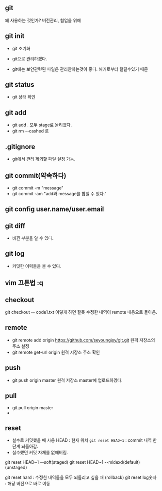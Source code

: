 ## git
왜 사용하는 것인가?
버전관리, 협업을 위해

## git init
- git 초기화
- git으로 관리하겠다.

- git에는 보안관련된 파일은 관리안하는것이 좋다. 해커로부터 털릴수있기 때문
## git status
- git 상태 확인

## git add
- git add . 모두 stage로 올리겠다.
- git rm --cashed 로 

## .gitignore
- git에서 관리 제외할 파일 설정 가능.

## git commit(약속하다)
- git commit -m "message"
- git commit -am "add와 message를 합칠 수 있다."
## git config user.name/user.email

## git diff
- 바뀐 부분을 알 수 있다.

## git log
- 커밋한 이력들을 볼 수 있다.

## vim 끄튼법 :q

## checkout
git checkout -- code1.txt
이렇게 하면 잘못 수정한 내역이 remote 내용으로 돌아옴.

## remote
- git remote add origin https://github.com/seyoungjoy/git.git
원격 저장소의 주소 설정
- git remote get-url origin
원격 저장소 주소 확인

## push
- git push origin master
원격 저장소 master에 업로드하겠다.

## pull
- git pull origin master
- 

## reset
- 실수로 커밋했을 때 사용
HEAD : 현재 위치 
`git reset HEAD~1` : commit 내역 한단계 되돌아감.
- 실수했던 커밋 자체를 없애버림.

git reset HEAD~1 --soft(staged)
git reset HEAD~1 --midexd(default)(unstaged)

git reset hard : 수정한 내역들을 모두 되돌리고 싶을 때 (rollback)
git reset log숫자 : 해당 버전으로 바로 이동
